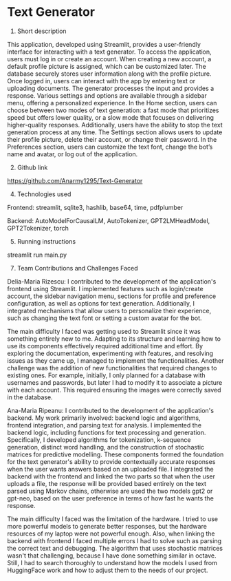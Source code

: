 # Text Generator # 

1) Short description

This application, developed using Streamlit, provides a user-friendly interface for interacting with a text generator. To access the application, users must log in or create an account. When creating a new account, a default profile picture is assigned, which can be customized later. The database securely stores user information along with the profile picture. Once logged in, users can interact with the app by entering text or uploading documents. The generator processes the input and provides a response. Various settings and options are available through a sidebar menu, offering a personalized experience. In the Home section, users can choose between two modes of text generation: a fast mode that prioritizes speed but offers lower quality, or a slow mode that focuses on delivering higher-quality responses. Additionally, users have the ability to stop the text generation process at any time. The Settings section allows users to update their profile picture, delete their account, or change their password. In the Preferences section, users can customize the text font, change the bot’s name and avatar, or log out of the application.

2) Github link

https://github.com/Anarmy1295/Text-Generator

4) Technologies used

Frontend: streamlit, sqlite3, hashlib, base64, time, pdfplumber

Backend: AutoModelForCausalLM, AutoTokenizer, GPT2LMHeadModel, GPT2Tokenizer, torch

5) Running instructions

streamlit run main.py

7) Team Contributions and Challenges Faced

Delia-Maria Rizescu: I contributed to the development of the application's frontend using Streamlit. I implemented features such as login/create account, the sidebar navigation menu, sections for profile and preference configuration, as well as options for text generation. Additionally, I integrated mechanisms that allow users to personalize their experience, such as changing the text font or setting a custom avatar for the bot.

The main difficulty I faced was getting used to Streamlit since it was something entirely new to me. Adapting to its structure and learning how to use its components effectively required additional time and effort. By exploring the documentation, experimenting with features, and resolving issues as they came up, I managed to implement the functionalities. Another challenge was the addition of new functionalities that required changes to existing ones. For example, initially, I only planned for a database with usernames and passwords, but later I had to modify it to associate a picture with each account. This required ensuring the images were correctly saved in the database.

Ana-Maria Ripeanu: I contributed to the development of the application's backend. My work primarily involved: backend logic and algorithms, frontend integration, and parsing text for analysis. I implemented the backend logic, including functions for text processing and generation. Specifically, I developed algorithms for tokenization, k-sequence generation, distinct word handling, and the construction of stochastic matrices for predictive modelling. These components formed the foundation for the text generator's ability to provide contextually accurate responses when the user wants answers based on an uploaded file. I integrated the backend with the frontend and linked the two parts so that when the user uploads a file, the response will be provided based entirely on the text parsed using Markov chains, otherwise are used the two models gpt2 or gpt-neo, based on the user preference in terms of how fast he wants the response. 

The main difficulty I faced was the limitation of the hardware. I tried to use more powerful models to generate better responses, but the hardware resources of my laptop were not powerful enough. Also, when linking the backend with frontend I faced multiple errors I had to solve such as parsing the correct text and debugging. The algorithm that uses stochastic matrices wasn't that challenging, because I have done something similar in octave. Still, I had to search thoroughly to understand how the models I used from HuggingFace work and how to adjust them to the needs of our project.
